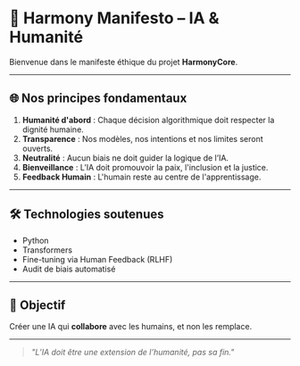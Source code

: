 # 📜 Harmony Manifesto – IA & Humanité

Bienvenue dans le manifeste éthique du projet **HarmonyCore**.

---

## 🌐 Nos principes fondamentaux

1. **Humanité d'abord** : Chaque décision algorithmique doit respecter la dignité humaine.
2. **Transparence** : Nos modèles, nos intentions et nos limites seront ouverts.
3. **Neutralité** : Aucun biais ne doit guider la logique de l’IA.
4. **Bienveillance** : L’IA doit promouvoir la paix, l'inclusion et la justice.
5. **Feedback Humain** : L'humain reste au centre de l'apprentissage.

---

## 🛠 Technologies soutenues

- Python
- Transformers
- Fine-tuning via Human Feedback (RLHF)
- Audit de biais automatisé

---

## 🚀 Objectif

Créer une IA qui **collabore** avec les humains, et non les remplace.

---

> *"L’IA doit être une extension de l’humanité, pas sa fin."*
